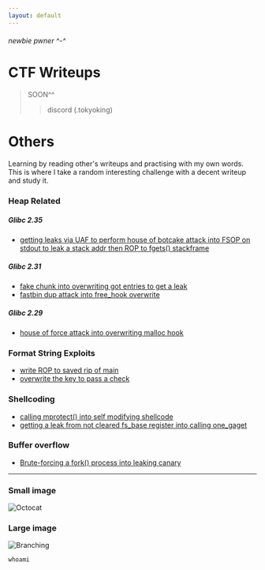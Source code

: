```yaml
---
layout: default
---
```


###### newbie pwner ^-^

# CTF Writeups

> SOON^^
>
>> discord (.tokyoking) 

# Others

Learning by reading other's writeups and practising with my own words. This is where I take a random interesting challenge with a decent writeup and study it. 

### Heap Related
##### Glibc 2.35
*  [getting leaks via UAF to perform house of botcake attack into FSOP on stdout to leak a stack addr then ROP to fgets() stackframe](/ctfwriteups/heap/otherbins/ImaginaryCTF23/mailman/README.md)
  
##### Glibc 2.31
*   [fake chunk into overwriting got entries to get a leak](/ctfwriteups/heap/tcache/BACKDOOR23/Konsolidator/README.md)
*   [fastbin dup attack into free_hook overwrite](/ctfwriteups/heap/otherbins/JUSTCTF22/pwn_notes/README.md)   
    
##### Glibc 2.29
*   [house of force attack into overwriting malloc hook](/ctfwriteups/heap/otherbins/SUNSHINECTF23/House_of_Sus/README.md)

### Format String Exploits
*   [write ROP to saved rip of main](/ctfwriteups/format_string/BACKDOOR23/Baby_formatter/README.md)
*   [overwrite the key to pass a check](/ctfwriteups/format_string/BlueHensCTF24/README.md)
  
### Shellcoding
*   [calling mprotect() into self modifying shellcode](/ctfwriteups/shellcode/HKCERTCTF24/shellcode_runner3/README.md)
*   [getting a leak from not cleared fs_base register into calling one_gaget](/ctfwriteups/shellcode/HKCERTCTF24/shellcode_runner3/README.md)
  
### Buffer overflow
*   [Brute-forcing a fork() process into leaking canary](/ctfwriteups/buffer_overflow/UTCCTF24/README.md)

* * *


### Small image

![Octocat](https://github.githubassets.com/images/icons/emoji/octocat.png)

### Large image

![Branching](https://guides.github.com/activities/hello-world/branching.png)



```
whoami
```

